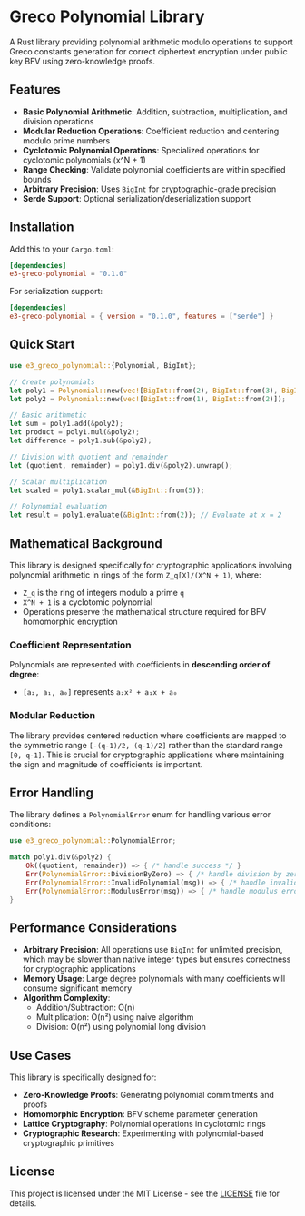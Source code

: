 # Greco Polynomial Library

A Rust library providing polynomial arithmetic modulo operations to support Greco constants generation for correct ciphertext encryption under public key BFV using zero-knowledge proofs.

## Features

- **Basic Polynomial Arithmetic**: Addition, subtraction, multiplication, and division operations
- **Modular Reduction Operations**: Coefficient reduction and centering modulo prime numbers
- **Cyclotomic Polynomial Operations**: Specialized operations for cyclotomic polynomials (x^N + 1)
- **Range Checking**: Validate polynomial coefficients are within specified bounds
- **Arbitrary Precision**: Uses `BigInt` for cryptographic-grade precision
- **Serde Support**: Optional serialization/deserialization support

## Installation

Add this to your `Cargo.toml`:

```toml
[dependencies]
e3-greco-polynomial = "0.1.0"
```

For serialization support:

```toml
[dependencies]
e3-greco-polynomial = { version = "0.1.0", features = ["serde"] }
```

## Quick Start

```rust
use e3_greco_polynomial::{Polynomial, BigInt};

// Create polynomials
let poly1 = Polynomial::new(vec![BigInt::from(2), BigInt::from(3), BigInt::from(1)]); // 2x² + 3x + 1
let poly2 = Polynomial::new(vec![BigInt::from(1), BigInt::from(2)]);                    // x + 2

// Basic arithmetic
let sum = poly1.add(&poly2);
let product = poly1.mul(&poly2);
let difference = poly1.sub(&poly2);

// Division with quotient and remainder
let (quotient, remainder) = poly1.div(&poly2).unwrap();

// Scalar multiplication
let scaled = poly1.scalar_mul(&BigInt::from(5));

// Polynomial evaluation
let result = poly1.evaluate(&BigInt::from(2)); // Evaluate at x = 2
```

## Mathematical Background

This library is designed specifically for cryptographic applications involving polynomial arithmetic in rings of the form `Z_q[X]/(X^N + 1)`, where:

- `Z_q` is the ring of integers modulo a prime `q`
- `X^N + 1` is a cyclotomic polynomial
- Operations preserve the mathematical structure required for BFV homomorphic encryption

### Coefficient Representation

Polynomials are represented with coefficients in **descending order of degree**:

- `[a₂, a₁, a₀]` represents `a₂x² + a₁x + a₀`

### Modular Reduction

The library provides centered reduction where coefficients are mapped to the symmetric range `[-(q-1)/2, (q-1)/2]` rather than the standard range `[0, q-1]`. This is crucial for cryptographic applications where maintaining the sign and magnitude of coefficients is important.

## Error Handling

The library defines a `PolynomialError` enum for handling various error conditions:

```rust
use e3_greco_polynomial::PolynomialError;

match poly1.div(&poly2) {
    Ok((quotient, remainder)) => { /* handle success */ }
    Err(PolynomialError::DivisionByZero) => { /* handle division by zero */ }
    Err(PolynomialError::InvalidPolynomial(msg)) => { /* handle invalid polynomial */ }
    Err(PolynomialError::ModulusError(msg)) => { /* handle modulus error */ }
}
```

## Performance Considerations

- **Arbitrary Precision**: All operations use `BigInt` for unlimited precision, which may be slower than native integer types but ensures correctness for cryptographic applications
- **Memory Usage**: Large degree polynomials with many coefficients will consume significant memory
- **Algorithm Complexity**:
  - Addition/Subtraction: O(n)
  - Multiplication: O(n²) using naive algorithm
  - Division: O(n²) using polynomial long division

## Use Cases

This library is specifically designed for:

- **Zero-Knowledge Proofs**: Generating polynomial commitments and proofs
- **Homomorphic Encryption**: BFV scheme parameter generation
- **Lattice Cryptography**: Polynomial operations in cyclotomic rings
- **Cryptographic Research**: Experimenting with polynomial-based cryptographic primitives

## License

This project is licensed under the MIT License - see the [LICENSE](../../LICENSE) file for details.
